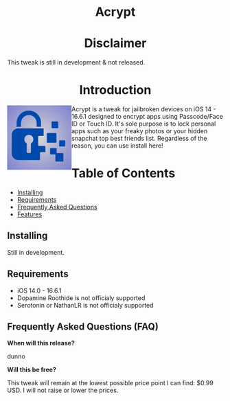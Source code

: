 <H1 align="center">Acrypt</H1>

<H1 align="center">Disclaimer</H2>

This tweak is still in development & not released.


<H1 align="center">Introduction</H1>

<img src="https://github.com/ZodaciOS/Acrypt/blob/main/94288D3E-2E15-4C83-90C0-4EBEDA40F719.jpeg" align="left" width="150" height="150" alt="litera1n logo">

Acrypt is a tweak for jailbroken devices on iOS 14 - 16.6.1 designed to encrypt apps using Passcode/Face ID or Touch ID.
It's sole purpose is to lock personal apps such as your freaky photos or your hidden snapchat top best friends list. Regardless of the
reason, you can use install here!




# Table of Contents
- [Installing](#installing)
- [Requirements](#requirements)
- [Frequently Asked Questions](#frequently_asked_questions (faq))
- [Features](#features)
## Installing

Still in development.

## Requirements

- iOS 14.0 - 16.6.1
- Dopamine Roothide is not officialy supported
- Serotonin or NathanLR is not officialy supported


## Frequently Asked Questions (FAQ)

**When will this release?**

dunno

**Will this be free?**

This tweak will remain at the lowest possible price point I can find: $0.99 USD. I will not raise or lower the prices.

